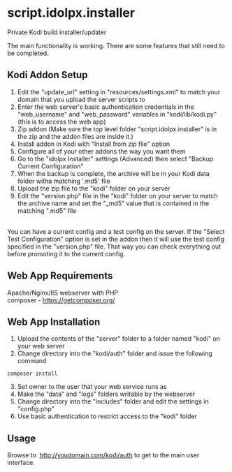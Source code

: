 # script.idolpx.installer
Private Kodi build installer/updater<br>

The main functionality is working.  There are some features that still need to be completed.<br>

## Kodi Addon Setup

1. Edit the "update_url" setting in "resources/settings.xml" to match your domain that you upload the server scripts to
2. Enter the web server's basic authentication credentials in the "web_username" and "web_password" variables in "kodi/lib/kodi.py" (this is to access the web app)
3. Zip addon (Make sure the top level folder "script.idolpx.installer" is in the zip and the addon files are inside it.)
4. Install addon in Kodi with "Install from zip file" option
5. Configure all of your other addons the way you want them
6. Go to the "idolpx Installer" settings (Advanced) then select "Backup Current Configuration"
7. When the backup is complete, the archive will be in your Kodi data folder witha matching '.md5' file
8. Upload the zip file to the "kodi" folder on your server
9. Edit the "version.php" file in the "kodi" folder on your server to match the archive name and set the "_md5" value that is contained in the matching ".md5" file
<br>
You can have a current config and a test config on the server.  If the "Select Test Configuration" option is set in the addon then it will use the test config specified in the "version.php" file.  That way you can check everything out before promoting it to the current config. 

## Web App Requirements

Apache/Nginx/IIS webserver with PHP<br>
composer  - https://getcomposer.org/

## Web App Installation

1. Upload the contents of the "server" folder to a folder named "kodi" on your web server
2. Change directory into the "kodi/auth" folder and issue the following command

```
composer install
```

3. Set owner to the user that your web service runs as
4. Make the "data" and "logs" folders writable by the webserver
5. Change directory into the "includes" folder and edit the settings in "config.php"
6. Use basic authentication to restrict access to the "kodi" folder

## Usage

Browse to  http://youdomain.com/kodi/auth to get to the main user interface.

